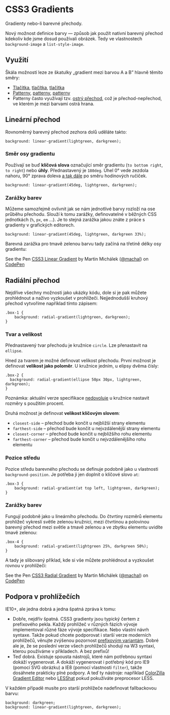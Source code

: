 CSS3 Gradients
==============

Gradienty nebo-li barevné přechody.

Nový možnost definice barvy — způsob jak použít nativní barevný přechod kdekoliv kde jsme dosud používali obrázek. Tedy ve vlastnostech `background-image` a `list-style-image`.

Využití
-------

Škála možností leze ze škatulky „gradient mezi barvou A a B” hlavně těmito směry:

* [Tlačítka](http://codepen.io/leviflair/pen/zFoKm), [tlačítka](http://cubiq.org/dropbox/cssgrad.html), [tlačítka](http://codepen.io/simurai/pen/DwJdq)
* [Patterny](http://lea.verou.me/css3patterns/), [patterny](http://css3pie.com/demos/gradient-patterns/), [patterny](http://codepen.io/aleprieto/pen/nAmIy)
* Patterny často využívají tzv. [ostrý přechod](http://codepen.io/machal/pen/licEd), což je přechod-nepřechod, ve kterém je mezi barvami ostrá hrana.

Lineární přechod
----------------

Rovnoměrný barevný přechod zezhora dolů uděláte takto:

	background: linear-gradient(lightgreen, darkgreen);

### Směr osy gradientu

Používají se buď **klíčová slova** označující směr gradientu (`to bottom right`, `to right`) nebo **úhly**. Přednastavený je `180deg`. Úhel 0&deg; vede zezdola nahoru, 90&deg; zprava doleva [a tak dále](http://codepen.io/thebabydino/pen/qgoBL) po směru hodinových ručiček.

	background: linear-gradient(45deg, lightgreen, darkgreen);
	
### Zarážky barev

Můžeme samozřejmě ovlivnit jak se nám jednotlivé barvy rozloží na ose průběhu přechodu. Slouží k tomu zarážky, definovatelné v běžných CSS jednotkách (`%`, `px`, `em` …). Je to stejná zarážka jakou znáte z práce s gradienty v grafických editorech.

	background: linear-gradient(45deg, lightgreen, darkgreen 33%);  

Barevná zarážka pro tmavě zelenou barvu tady začíná na třetině délky osy gradientu:

<p data-height="173" data-theme-id="502" data-slug-hash="CcdBf" data-user="machal" data-default-tab="result" class='codepen'>See the Pen <a href='http://codepen.io/machal/pen/CcdBf'>CSS3 Linear Gradient</a> by Martin Michálek (<a href='http://codepen.io/machal'>@machal</a>) on <a href='http://codepen.io'>CodePen</a></p>
<script async src="http://codepen.io/assets/embed/ei.js"></script>


Radiální přechod
----------------

Nejdříve všechny možnosti jako ukázky kódu, dole si je pak můžete prohlédnout a naživo vyzkoušet v prohlížeči. Nejjednodušší kruhový přechod vytvoříme například tímto zápisem:

	.box-1 {
		background: radial-gradient(lightgreen, darkgreen);  
	}	
	
### Tvar a velikost

Přednastavený tvar přechodu je kružnice `circle`. Lze přenastavit na `ellipse`. 

Hned za tvarem je možné definovat velikost přechodu. První možnost je definovat **velikost jako poloměr**. U kružnice jedním, u elipsy dvěma čísly:

	.box-2 {
	  background: radial-gradient(ellipse 50px 30px, lightgreen, darkgreen);
	}
	
Poznámka: aktuální verze specifikace [nedovoluje](http://dev.w3.org/csswg/css-images-3/#radial-size-circle) u kružnice nastavit rozměry s použitím procent.

Druhá možnost je definovat **velikost klíčovým slovem**:

* `closest-side` – přechod bude končit u nejbližší strany elementu
* `farthest-side` – přechod bude končit u nejvzdálenější strany elementu
* `closest-corner` – přechod bude končit u nejbližšího rohu elementu
* `farthest-corner` – přechod bude končit u nejvzdálenějšího rohu elementu
	
### Pozice středu

Pozice středu barevného přechodu se definuje podobně jako u vlastnosti `background-position`. Je potřeba ji jen doplnit o klíčové slovo `at`:

	.box-3 {
		background: radial-gradient(at top left, lightgreen, darkgreen);  
	}	
	
### Zarážky barev

Fungují podobně jako u lineárního přechodu. Do čtvrtiny rozměrů elementu prohlížeč vykreslí světle zelenou kružnici, mezi čtvrtinou a polovinou barevný přechod mezi světle a tmavě zelenou a ve zbytku elementu uvidíte tmavě zelenou:

	.box-4 {
		background: radial-gradient(lightgreen 25%, darkgreen 50%);  
	}

A tady je slibovaný příklad, kde si vše můžete prohlédnout a vyzkoušet rovnou v  prohlížeči:

<p data-height="165" data-theme-id="502" data-slug-hash="cdyfx" data-user="machal" data-default-tab="result" class='codepen'>See the Pen <a href='http://codepen.io/machal/pen/cdyfx'>CSS3 Radial Gradient</a> by Martin Michálek (<a href='http://codepen.io/machal'>@machal</a>) on <a href='http://codepen.io'>CodePen</a></p>
<script async src="http://codepen.io/assets/embed/ei.js"></script>


Podpora v prohlížečích
----------------------

IE10+, ale jedna dobrá a jedna špatná zpráva k tomu:

* Dobře, nejdřív špatná. CSS3 gradienty jsou typický čertem z prefixového pekla. Každý prohlížeč v různých fázích vývoje implementoval různé fáze vývoje specifikace. Nebo vlastní návrh syntaxe. Takže pokud chcete podporovat i starší verze moderních prohlížečů, věnujte zvýšenou pozornost [prefixovým variantám](http://css3please.com/#box_gradient). Dobré ale je, že se poslední verze všech prohlížečů shodují na W3 syntaxi, kterou používáme v příkladech. A bez prefixů!
* Teď dobrá. Existuje spousta nástrojů, které nám potřebnou syntaxi dokáží vygenerovat. A dokáží vygenerovat i potřebný kód pro IE9 (pomocí SVG obrázku) a IE8 (pomocí vlastnosti `filter`), takže dosáhnete prakticky plné podpory. A teď ty nástroje: například [ColorZilla Gradient Editor](http://www.colorzilla.com/gradient-editor/) nebo [LESShat](http://lesshat.com/) pokud pokužíváte preprocesor LESS.


V každém případě musíte pro starší prohlížeče nadefinovat fallbackovou barvu:

	background: darkgreen;
	background: linear-gradient(lightgreen, darkgreen);
	




